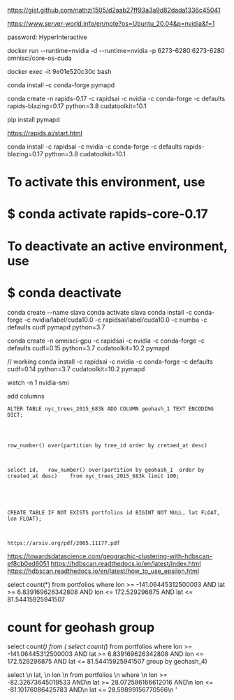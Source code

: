 https://gist.github.com/nathzi1505/d2aab27ff93a3a9d82dada1336c45041


https://www.server-world.info/en/note?os=Ubuntu_20.04&p=nvidia&f=1


password: HyperInteractive

docker run --runtime=nvidia  -d --runtime=nvidia   -p 6273-6280:6273-6280   omnisci/core-os-cuda

docker exec -it 9e01e520c30c bash



conda install -c conda-forge pymapd

conda create -n rapids-0.17 -c rapidsai -c nvidia -c conda-forge -c defaults rapids-blazing=0.17 python=3.8 cudatoolkit=10.1



pip install pymapd


https://rapids.ai/start.html


conda install -c rapidsai -c nvidia -c conda-forge -c defaults rapids-blazing=0.17 python=3.8 cudatoolkit=10.1




#
# To activate this environment, use
#
#     $ conda activate rapids-core-0.17
#
# To deactivate an active environment, use
#
#     $ conda deactivate



conda create --name slava
conda activate slava
conda install -c conda-forge -c nvidia/label/cuda10.0 -c rapidsai/label/cuda10.0 -c numba -c defaults cudf pymapd python=3.7

conda create -n omnisci-gpu -c rapidsai -c nvidia -c conda-forge -c defaults cudf=0.15 python=3.7 cudatoolkit=10.2 pymapd

// working
conda install -c rapidsai -c nvidia -c conda-forge -c defaults cudf=0.14 python=3.7 cudatoolkit=10.2 pymapd


watch -n 1 nvidia-smi


add columns

    ALTER TABLE nyc_trees_2015_683k ADD COLUMN geohash_1 TEXT ENCODING DICT;
    



    row_number() over(partition by tree_id order by cretaed_at desc)



    select id,   row_number() over(partition by geohash_1  order by created_at desc)    from nyc_trees_2015_683k limit 100;





    CREATE TABLE IF NOT EXISTS portfolios id BIGINT NOT NULL, lat FLOAT, lon FLOAT);



    https://arxiv.org/pdf/2005.11177.pdf


https://towardsdatascience.com/geographic-clustering-with-hdbscan-ef8cb0ed6051
https://hdbscan.readthedocs.io/en/latest/index.html
https://hdbscan.readthedocs.io/en/latest/how_to_use_epsilon.html





select count(*) from portfolios where  lon >= -141.06445312500003 AND lat >= 6.839169626342808 AND lon <= 172.529296875 AND lat <= 81.54415925941507



# count for geohash group
select count(*)  from ( select count(*)  from portfolios where  lon >= -141.06445312500003 AND lat >= 6.839169626342808 AND lon <= 172.529296875 AND lat <= 81.54415925941507 group by geohash_4)


select  \n                        lat, \n                        lon \n                    from portfolios \n                    where \n                        lon >= -82.32673645019533 AND\n                        lat >= 28.072586166612016 AND\n                        lon <= -81.10176086425783 AND\n                        lat <= 28.59899156770566\n                  '